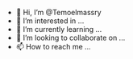 - 👋 Hi, I’m @Temoelmassry
- 👀 I’m interested in ...
- 🌱 I’m currently learning ...
- 💞️ I’m looking to collaborate on ...
- 📫 How to reach me ...

<!---
Temoelmassry/Temoelmassry is a ✨ special ✨ repository because its `README.md` (this file) appears on your GitHub profile.
You can click the Preview link to take a look at your changes.
--->
